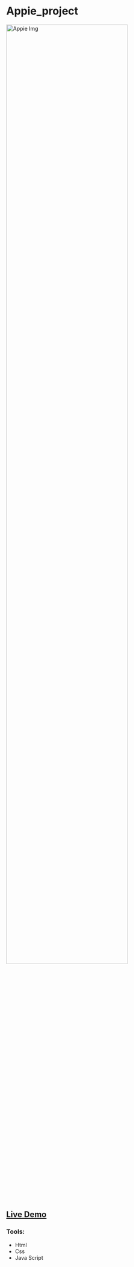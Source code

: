# Appie_project
<img src="https://l.top4top.io/p_2570wtyr61.png" alt="Appie Img" width=80% >
<h2><a href="https://eslam80.github.io/Appie_project/">Live Demo</a></h2>

### Tools:
- Html
- Css
- Java Script
